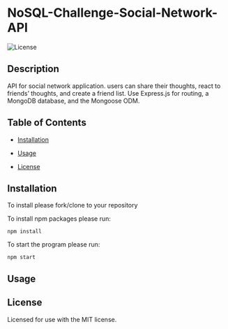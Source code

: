 # NoSQL-Challenge-Social-Network-API

![License](https://img.shields.io/badge/License-MIT-<blue>)

## Description

API for social network application. users can share their thoughts, react to friends’ thoughts, and create a friend list. Use Express.js for routing, a MongoDB database, and the Mongoose ODM.

## Table of Contents

* [Installation](#installation)

* [Usage](#usage)

* [License](#license)


## Installation

To install please fork/clone to your repository

To install npm packages please run:

```
npm install
```

To start the program please run:

```
npm start
```

## Usage


## License
    
Licensed for use with the MIT license.



